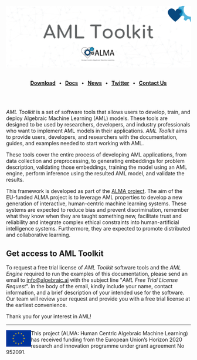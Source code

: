 [![AML Toolkit](docs/rst/figures/banner_aml_toolkit.png)](https://alma-ai.eu/)

<br>

<div class="menu" align="center">
    <strong>
        <a href="https://eprosima.com/index.php/downloads-all">Download</a>
        <span>&nbsp;&nbsp;•&nbsp;&nbsp;</span>
        <a href="https://aml-tools.readthedocs.io/en/latest">Docs</a>
        <span>&nbsp;&nbsp;•&nbsp;&nbsp;</span>
        <a href="https://alma-ai.eu/showroom/news">News</a>
        <span>&nbsp;&nbsp;•&nbsp;&nbsp;</span>
        <a href="https://twitter.com/EProsima">Twitter</a>
        <span>&nbsp;&nbsp;•&nbsp;&nbsp;</span>
        <a href="mailto:info@algebraic.ai">Contact Us</a>
    </strong>
</div>

<br><br>

*AML Toolkit* is a set of software tools that allows users to develop, train, and deploy Algebraic Machine Learning (AML) models.
These tools are designed to be used by researchers, developers, and industry professionals who want to implement AML models in their applications.
*AML Toolkit* aims to provide users, developers, and researchers with the documentation, guides, and examples needed to start working with AML.

These tools cover the entire process of developing AML applications, from data collection and preprocessing, to generating embeddings for problem description, validating those embeddings, training the model using an AML engine, perform inference using the resulted AML model, and validate the results.

This framework is developed as part of the [ALMA project](https://alma-ai.eu/).
The aim of the EU-funded ALMA project is to leverage AML properties to develop a new generation of interactive, human-centric machine learning systems.
These systems are expected to reduce bias and prevent discrimination, remember what they know when they are taught something new, facilitate trust and reliability and integrate complex ethical constraints into human-artificial intelligence systems.
Furthermore, they are expected to promote distributed and collaborative learning.

## Get access to AML Toolkit

To request a free trial license of *AML Toolkit* software tools and the *AML Engine* required to run the examples of this documentation, please send an email to [info@algebraic.ai](mailto:info@algebraic.ai) with the subject line "*AML Free Trial License Request*".
In the body of the email, kindly include your name, contact information, and a brief description of your intended use for the software.
Our team will review your request and provide you with a free trial license at the earliest convenience.

Thank you for your interest in AML!

---

<img src="./docs/rst/figures/eu_flag.jpg" alt="eu_flag" height="45" align="left" >

This project (ALMA: Human Centric Algebraic Machine Learning) has received funding from the European Union’s Horizon 2020 research and innovation programme under grant agreement No 952091.
